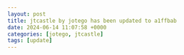 ```yaml
---
layout: post
title: jtcastle by jotego has been updated to a1ffbab
date: 2024-06-14 11:07:58 +0000
categories: [jotego, jtcastle]
tags: [update]
---
```


